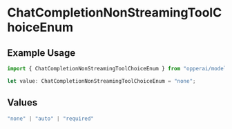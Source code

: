 # ChatCompletionNonStreamingToolChoiceEnum

## Example Usage

```typescript
import { ChatCompletionNonStreamingToolChoiceEnum } from "opperai/models";

let value: ChatCompletionNonStreamingToolChoiceEnum = "none";
```

## Values

```typescript
"none" | "auto" | "required"
```